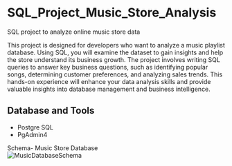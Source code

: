 # SQL_Project_Music_Store_Analysis
SQL project to analyze online music store data

This project is designed for developers who want to analyze a music playlist database. Using SQL, you will examine the dataset to gain insights and help the store understand its business growth. The project involves writing SQL queries to answer key business questions, such as identifying popular songs, determining customer preferences, and analyzing sales trends. This hands-on experience will enhance your data analysis skills and provide valuable insights into database management and business intelligence.



## Database and Tools
* Postgre SQL
* PgAdmin4

Schema- Music Store Database  
![MusicDatabaseSchema](https://user-images.githubusercontent.com/112153548/213707717-bfc9f479-52d9-407b-99e1-e94db7ae10a3.png)
